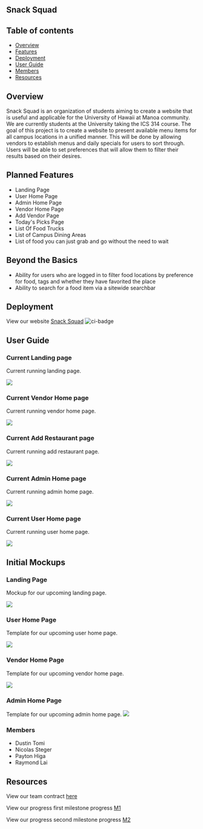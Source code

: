 ## Snack Squad

## Table of contents

* [Overview](#overview)
* [Features](#features)
* [Deployment](#deployment)
* [User Guide](#user-guide)
* [Members](#members)
* [Resources](#resources)

## Overview

Snack Squad is an organization of students aiming to create a website that is useful and applicable for the University of Hawaii at Manoa community. We are currently students at the University taking the ICS 314 course. The goal of this project is to create a website to present available menu items for all campus locations in a unified manner. This will be done by allowing vendors to establish menus and daily specials for users to sort through. Users will be able to set preferences that will allow them to filter their results based on their desires. 

## Planned Features

* Landing Page
* User Home Page
* Admin Home Page
* Vendor Home Page
* Add Vendor Page
* Today's Picks Page
* List Of Food Trucks
* List of Campus Dining Areas
* List of food you can just grab and go without the need to wait

## Beyond the Basics

* Ability for users who are logged in to filter food locations by preference for food, tags and whether they have favorited the place
* Ability to search for a food item via a sitewide searchbar

## Deployment

View our website [Snack Squad](http://64.226.109.71/)
![ci-badge](https://github.com/snack-squad/snack-squad/workflows/ci-snack-squad/badge.svg)

## User Guide

### Current Landing page

Current running landing page.

![](images/snack-squad-landing-live.png)

### Current Vendor Home page

Current running vendor home page.

![](images/vendor-home-live.png)

### Current Add Restaurant page

Current running add restaurant page.

![](images/add-restaurant-live.png)

### Current Admin Home page

Current running admin home page.

![](images/AdminHomeImplement.png)

### Current User Home page

Current running user home page.

![](images/userhome.png)

## Initial Mockups

### Landing Page

Mockup for our upcoming landing page.

![](images/snack-squad-landing.png)

### User Home Page

Template for our upcoming user home page.

![](images/userhomepage1.png)

### Vendor Home Page

Template for our upcoming vendor home page.

![](images/vendor-home.png)

### Admin Home Page
Template for our upcoming admin home page.
![](images/adminHomePageMockup.png)

### Members

<ul>
  <li>Dustin Tomi</li>
  <li>Nicolas Steger</li>
  <li>Payton Higa</li>
  <li>Raymond Lai</li>
</ul>

## Resources

View our team contract [here](https://docs.google.com/document/d/1sd9oMwB1Ag79HgdZCrIyNkRM-P1il__5RpOqxmauF3c/edit)

View our progress first milestone progress [M1](https://github.com/orgs/snack-squad/projects/1)

View our progress second milestone progress [M2](https://github.com/orgs/snack-squad/projects/3)




